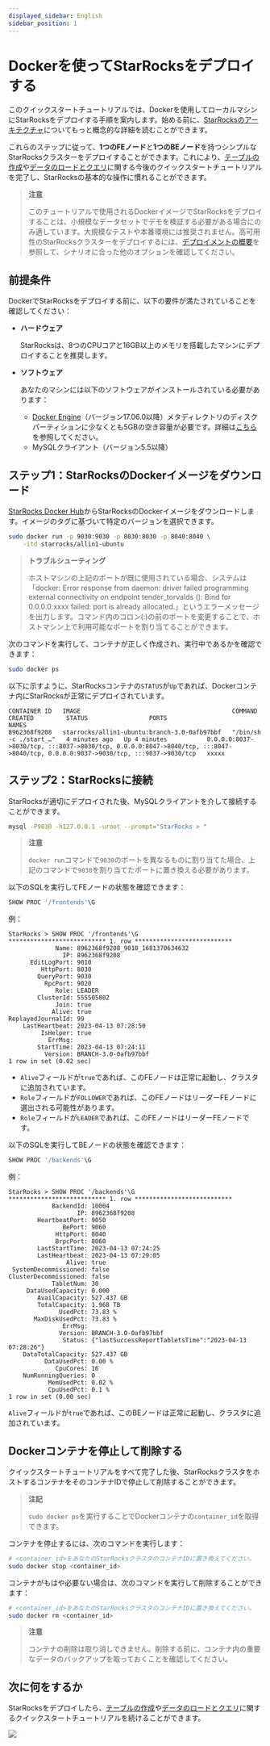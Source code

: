 ```yaml
---
displayed_sidebar: English
sidebar_position: 1
---
```


# Dockerを使ってStarRocksをデプロイする

このクイックスタートチュートリアルでは、Dockerを使用してローカルマシンにStarRocksをデプロイする手順を案内します。始める前に、[StarRocksのアーキテクチャ](../introduction/Architecture.md)についてもっと概念的な詳細を読むことができます。

これらのステップに従って、**1つのFEノード**と**1つのBEノード**を持つシンプルなStarRocksクラスターをデプロイすることができます。これにより、[テーブルの作成](../quick_start/Create_table.md)や[データのロードとクエリ](../quick_start/Import_and_query.md)に関する今後のクイックスタートチュートリアルを完了し、StarRocksの基本的な操作に慣れることができます。

> **注意**
>
> このチュートリアルで使用されるDockerイメージでStarRocksをデプロイすることは、小規模なデータセットでデモを検証する必要がある場合にのみ適しています。大規模なテストや本番環境には推奨されません。高可用性のStarRocksクラスターをデプロイするには、[デプロイメントの概要](../deployment/deployment_overview.md)を参照して、シナリオに合った他のオプションを確認してください。

## 前提条件

DockerでStarRocksをデプロイする前に、以下の要件が満たされていることを確認してください：

- **ハードウェア**

  StarRocksは、8つのCPUコアと16GB以上のメモリを搭載したマシンにデプロイすることを推奨します。

- **ソフトウェア**

  あなたのマシンには以下のソフトウェアがインストールされている必要があります：

  - [Docker Engine](https://docs.docker.com/engine/install/)（バージョン17.06.0以降）メタディレクトリのディスクパーティションに少なくとも5GBの空き容量が必要です。詳細は[こちら](https://github.com/StarRocks/starrocks/issues/35608)を参照してください。
  - MySQLクライアント（バージョン5.5以降）

## ステップ1：StarRocksのDockerイメージをダウンロード

[StarRocks Docker Hub](https://hub.docker.com/r/starrocks/allin1-ubuntu/tags)からStarRocksのDockerイメージをダウンロードします。イメージのタグに基づいて特定のバージョンを選択できます。

```Bash
sudo docker run -p 9030:9030 -p 8030:8030 -p 8040:8040 \
    -itd starrocks/allin1-ubuntu
```

> **トラブルシューティング**
>
> ホストマシンの上記のポートが既に使用されている場合、システムは「docker: Error response from daemon: driver failed programming external connectivity on endpoint tender_torvalds (): Bind for 0.0.0.0:xxxx failed: port is already allocated.」というエラーメッセージを出力します。コマンド内のコロン(:)の前のポートを変更することで、ホストマシン上で利用可能なポートを割り当てることができます。

次のコマンドを実行して、コンテナが正しく作成され、実行中であるかを確認できます：

```Bash
sudo docker ps
```

以下に示すように、StarRocksコンテナの`STATUS`が`Up`であれば、Dockerコンテナ内にStarRocksが正常にデプロイされています。

```Plain
CONTAINER ID   IMAGE                                          COMMAND                  CREATED         STATUS                 PORTS                                                                                                                             NAMES
8962368f9208   starrocks/allin1-ubuntu:branch-3.0-0afb97bbf   "/bin/sh -c ./start_…"   4 minutes ago   Up 4 minutes           0.0.0.0:8037->8030/tcp, :::8037->8030/tcp, 0.0.0.0:8047->8040/tcp, :::8047->8040/tcp, 0.0.0.0:9037->9030/tcp, :::9037->9030/tcp   xxxxx
```

## ステップ2：StarRocksに接続

StarRocksが適切にデプロイされた後、MySQLクライアントを介して接続することができます。

```Bash
mysql -P9030 -h127.0.0.1 -uroot --prompt="StarRocks > "
```

> **注意**
>
> `docker run`コマンドで`9030`のポートを異なるものに割り当てた場合、上記のコマンドで`9030`を割り当てたポートに置き換える必要があります。

以下のSQLを実行してFEノードの状態を確認できます：

```SQL
SHOW PROC '/frontends'\G
```

例：

```Plain
StarRocks > SHOW PROC '/frontends'\G
*************************** 1. row ***************************
             Name: 8962368f9208_9010_1681370634632
               IP: 8962368f9208
      EditLogPort: 9010
         HttpPort: 8030
        QueryPort: 9030
          RpcPort: 9020
             Role: LEADER
        ClusterId: 555505802
             Join: true
            Alive: true
ReplayedJournalId: 99
    LastHeartbeat: 2023-04-13 07:28:50
         IsHelper: true
           ErrMsg: 
        StartTime: 2023-04-13 07:24:11
          Version: BRANCH-3.0-0afb97bbf
1 row in set (0.02 sec)
```

- `Alive`フィールドが`true`であれば、このFEノードは正常に起動し、クラスタに追加されています。
- `Role`フィールドが`FOLLOWER`であれば、このFEノードはリーダーFEノードに選出される可能性があります。
- `Role`フィールドが`LEADER`であれば、このFEノードはリーダーFEノードです。

以下のSQLを実行してBEノードの状態を確認できます：

```SQL
SHOW PROC '/backends'\G
```

例：

```Plain
StarRocks > SHOW PROC '/backends'\G
*************************** 1. row ***************************
            BackendId: 10004
                   IP: 8962368f9208
        HeartbeatPort: 9050
               BePort: 9060
             HttpPort: 8040
             BrpcPort: 8060
        LastStartTime: 2023-04-13 07:24:25
        LastHeartbeat: 2023-04-13 07:29:05
                Alive: true
 SystemDecommissioned: false
ClusterDecommissioned: false
            TabletNum: 30
     DataUsedCapacity: 0.000 
        AvailCapacity: 527.437 GB
        TotalCapacity: 1.968 TB
              UsedPct: 73.83 %
       MaxDiskUsedPct: 73.83 %
               ErrMsg: 
              Version: BRANCH-3.0-0afb97bbf
               Status: {"lastSuccessReportTabletsTime":"2023-04-13 07:28:26"}
    DataTotalCapacity: 527.437 GB
          DataUsedPct: 0.00 %
             CpuCores: 16
    NumRunningQueries: 0
           MemUsedPct: 0.02 %
           CpuUsedPct: 0.1 %
1 row in set (0.00 sec)
```

`Alive`フィールドが`true`であれば、このBEノードは正常に起動し、クラスタに追加されています。

## Dockerコンテナを停止して削除する

クイックスタートチュートリアルをすべて完了した後、StarRocksクラスタをホストするコンテナをそのコンテナIDで停止して削除することができます。

> **注記**
>
> `sudo docker ps`を実行することでDockerコンテナの`container_id`を取得できます。

コンテナを停止するには、次のコマンドを実行します：

```Bash
# <container_id>をあなたのStarRocksクラスタのコンテナIDに置き換えてください。
sudo docker stop <container_id>
```

コンテナがもはや必要ない場合は、次のコマンドを実行して削除することができます：

```Bash
# <container_id>をあなたのStarRocksクラスタのコンテナIDに置き換えてください。
sudo docker rm <container_id>
```

> **注意**
>
> コンテナの削除は取り消しできません。削除する前に、コンテナ内の重要なデータのバックアップを取っておくことを確認してください。

## 次に何をするか

StarRocksをデプロイしたら、[テーブルの作成](../quick_start/Create_table.md)や[データのロードとクエリ](../quick_start/Import_and_query.md)に関するクイックスタートチュートリアルを続けることができます。

<img referrerpolicy="no-referrer-when-downgrade" src="https://static.scarf.sh/a.png?x-pxid=f5ae0b2c-3578-4a40-9056-178e9837cfe0" />
